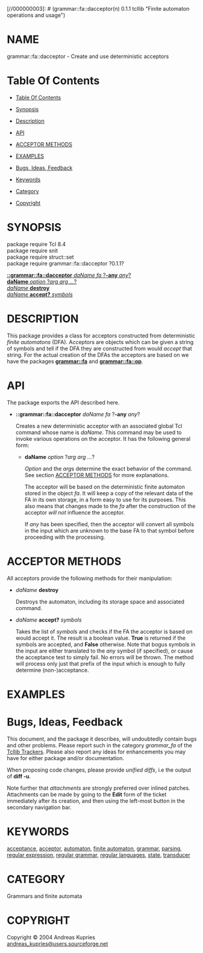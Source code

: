 
[//000000001]: # (grammar::fa::dacceptor - Finite automaton operations and usage)
[//000000002]: # (Generated from file 'dacceptor.man' by tcllib/doctools with format 'markdown')
[//000000003]: # (grammar::fa::dacceptor(n) 0.1.1 tcllib "Finite automaton operations and usage")

# NAME

grammar::fa::dacceptor - Create and use deterministic acceptors

# <a name='toc'></a>Table Of Contents

  -  [Table Of Contents](#toc)

  -  [Synopsis](#synopsis)

  -  [Description](#section1)

  -  [API](#section2)

  -  [ACCEPTOR METHODS](#section3)

  -  [EXAMPLES](#section4)

  -  [Bugs, Ideas, Feedback](#section5)

  -  [Keywords](#keywords)

  -  [Category](#category)

  -  [Copyright](#copyright)

# <a name='synopsis'></a>SYNOPSIS

package require Tcl 8.4  
package require snit  
package require struct::set  
package require grammar::fa::dacceptor ?0.1.1?  

[__::grammar::fa::dacceptor__ *daName* *fa* ?__-any__ *any*?](#1)  
[__daName__ *option* ?*arg arg ...*?](#2)  
[*daName* __destroy__](#3)  
[*daName* __accept?__ *symbols*](#4)  

# <a name='description'></a>DESCRIPTION

This package provides a class for acceptors constructed from deterministic
*finite automatons* (DFA). Acceptors are objects which can be given a string of
symbols and tell if the DFA they are constructed from would *accept* that
string. For the actual creation of the DFAs the acceptors are based on we have
the packages __[grammar::fa](fa.md)__ and __[grammar::fa::op](faop.md)__.

# <a name='section2'></a>API

The package exports the API described here.

  - <a name='1'></a>__::grammar::fa::dacceptor__ *daName* *fa* ?__-any__ *any*?

    Creates a new deterministic acceptor with an associated global Tcl command
    whose name is *daName*. This command may be used to invoke various
    operations on the acceptor. It has the following general form:

      * <a name='2'></a>__daName__ *option* ?*arg arg ...*?

        *Option* and the *arg*s determine the exact behavior of the command. See
        section [ACCEPTOR METHODS](#section3) for more explanations.

        The acceptor will be based on the deterministic finite automaton stored
        in the object *fa*. It will keep a copy of the relevant data of the FA
        in its own storage, in a form easy to use for its purposes. This also
        means that changes made to the *fa* after the construction of the
        acceptor *will not* influence the acceptor.

        If *any* has been specified, then the acceptor will convert all symbols
        in the input which are unknown to the base FA to that symbol before
        proceeding with the processing.

# <a name='section3'></a>ACCEPTOR METHODS

All acceptors provide the following methods for their manipulation:

  - <a name='3'></a>*daName* __destroy__

    Destroys the automaton, including its storage space and associated command.

  - <a name='4'></a>*daName* __accept?__ *symbols*

    Takes the list of *symbols* and checks if the FA the acceptor is based on
    would accept it. The result is a boolean value. __True__ is returned if the
    symbols are accepted, and __False__ otherwise. Note that bogus symbols in
    the input are either translated to the *any* symbol (if specified), or cause
    the acceptance test to simply fail. No errors will be thrown. The method
    will process only just that prefix of the input which is enough to fully
    determine (non-)acceptance.

# <a name='section4'></a>EXAMPLES

# <a name='section5'></a>Bugs, Ideas, Feedback

This document, and the package it describes, will undoubtedly contain bugs and
other problems. Please report such in the category *grammar_fa* of the [Tcllib
Trackers](http://core.tcl.tk/tcllib/reportlist). Please also report any ideas
for enhancements you may have for either package and/or documentation.

When proposing code changes, please provide *unified diffs*, i.e the output of
__diff -u__.

Note further that *attachments* are strongly preferred over inlined patches.
Attachments can be made by going to the __Edit__ form of the ticket immediately
after its creation, and then using the left-most button in the secondary
navigation bar.

# <a name='keywords'></a>KEYWORDS

[acceptance](../../../../index.md#acceptance),
[acceptor](../../../../index.md#acceptor),
[automaton](../../../../index.md#automaton), [finite
automaton](../../../../index.md#finite_automaton),
[grammar](../../../../index.md#grammar),
[parsing](../../../../index.md#parsing), [regular
expression](../../../../index.md#regular_expression), [regular
grammar](../../../../index.md#regular_grammar), [regular
languages](../../../../index.md#regular_languages),
[state](../../../../index.md#state),
[transducer](../../../../index.md#transducer)

# <a name='category'></a>CATEGORY

Grammars and finite automata

# <a name='copyright'></a>COPYRIGHT

Copyright &copy; 2004 Andreas Kupries <andreas_kupries@users.sourceforge.net>
